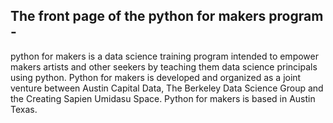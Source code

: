 ## The front page of the python for makers program - 


python for makers is a data science training program intended to empower makers artists and other seekers by teaching them data science principals using python. Python for makers is developed and organized as a joint venture between Austin Capital Data, The Berkeley Data Science Group and the Creating Sapien Umidasu Space. Python for makers is based in Austin Texas.
